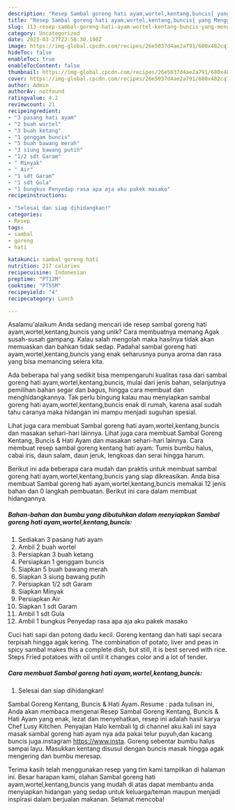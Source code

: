 ```yaml
---
description: "Resep Sambal goreng hati ayam,wortel,kentang,buncis{ yang Menggugah Selera"
title: "Resep Sambal goreng hati ayam,wortel,kentang,buncis{ yang Menggugah Selera"
slug: 113-resep-sambal-goreng-hati-ayam-wortel-kentang-buncis-yang-menggugah-selera
category: Uncategorized
date: 2023-03-27T22:56:30.198Z
image: https://img-global.cpcdn.com/recipes/26e5037d4ae2a791/680x482cq70/sambal-goreng-hati-ayamwortelkentangbuncis-foto-resep-utama.jpg
hideToc: false
enableToc: true
enableTocContent: false
thumbnail: https://img-global.cpcdn.com/recipes/26e5037d4ae2a791/680x482cq70/sambal-goreng-hati-ayamwortelkentangbuncis-foto-resep-utama.jpg
cover: https://img-global.cpcdn.com/recipes/26e5037d4ae2a791/680x482cq70/sambal-goreng-hati-ayamwortelkentangbuncis-foto-resep-utama.jpg
author: Admin
authorAv: notfound
ratingvalue: 4.2
reviewcount: 21
recipeingredient:
- "3 pasang hati ayam"
- "2 buah wortel"
- "3 buah ketang"
- "1 genggam buncis"
- "5 buah bawang merah"
- "3 siung bawang putih"
- "1/2 sdt Garam"
- " Minyak"
- " Air"
- "1 sdt Garam"
- "1 sdt Gula"
- "1 bungkus Penyedap rasa apa aja aku pakek masako"
recipeinstructions:

- "Selesai dan siap dihidangkan!"
categories:
- Resep
tags:
- sambal
- goreng
- hati

katakunci: sambal goreng hati 
nutrition: 217 calories
recipecuisine: Indonesian
preptime: "PT12M"
cooktime: "PT55M"
recipeyield: "4"
recipecategory: Lunch

---
```



Asalamu'alaikum Anda sedang mencari ide resep sambal goreng hati ayam,wortel,kentang,buncis yang unik? Cara membuatnya memang Agak susah-susah gampang. Kalau salah mengolah maka hasilnya tidak akan memuaskan dan bahkan tidak sedap. Padahal sambal goreng hati ayam,wortel,kentang,buncis yang enak seharusnya punya aroma dan rasa yang bisa memancing selera kita.


Ada beberapa hal yang sedikit bisa mempengaruhi kualitas rasa dari sambal goreng hati ayam,wortel,kentang,buncis, mulai dari jenis bahan, selanjutnya pemilihan bahan segar dan bagus, hingga cara membuat dan menghidangkannya. Tak perlu bingung kalau mau menyiapkan sambal goreng hati ayam,wortel,kentang,buncis enak di rumah, karena asal sudah tahu caranya maka hidangan ini mampu menjadi suguhan spesial.

Lihat juga cara membuat Sambal goreng hati ayam,wortel,kentang,buncis dan masakan sehari-hari lainnya. Lihat juga cara membuat Sambal Goreng Kentang, Buncis &amp; Hati Ayam dan masakan sehari-hari lainnya. Cara membuat resep sambal goreng kentang hati ayam: Tumis bumbu halus, cabai iris, daun salam, daun jeruk, lengkoas dan serai hingga harum.


Berikut ini ada beberapa cara mudah dan praktis untuk membuat sambal goreng hati ayam,wortel,kentang,buncis yang siap dikreasikan. Anda bisa membuat Sambal goreng hati ayam,wortel,kentang,buncis memakai 12 jenis bahan dan 0 langkah pembuatan. Berikut ini cara dalam membuat hidangannya.

<!--inarticleads1-->

##### Bahan-bahan dan bumbu yang dibutuhkan dalam menyiapkan Sambal goreng hati ayam,wortel,kentang,buncis:

1. Sediakan 3 pasang hati ayam
1. Ambil 2 buah wortel
1. Persiapkan 3 buah ketang
1. Persiapkan 1 genggam buncis
1. Siapkan 5 buah bawang merah
1. Siapkan 3 siung bawang putih
1. Persiapkan 1/2 sdt Garam
1. Siapkan  Minyak
1. Persiapkan  Air
1. Siapkan 1 sdt Garam
1. Ambil 1 sdt Gula
1. Ambil 1 bungkus Penyedap rasa apa aja aku pakek masako


Cuci hati sapi dan potong dadu kecil. Goreng kentang dan hati sapi secara terpisah hingga agak kering. The combination of potato, liver and peas in spicy sambal makes this a complete dish, but still, it is best served with rice. Steps Fried potatoes with oil until it changes color and a lot of tender. 

<!--inarticleads2-->

##### Cara membuat Sambal goreng hati ayam,wortel,kentang,buncis:


1. Selesai dan siap dihidangkan!

Sambal Goreng Kentang, Buncis &amp; Hati Ayam. Resume : pada tulisan ini, Anda akan membaca mengenai Resep Sambal Goreng Kentang, Buncis &amp; Hati Ayam yang enak, lezat dan menyehatkan, resep ini adalah hasil karya Chef Lusy Kitchen. Penyajian Halo kembali lg di channel aku.kali ini saya masak sambal goreng hati ayam nya ada pakai telur puyuh,dan kacang buncis juga.instagram https://www.insta. Goreng sebentar bumbu halus sampai layu. Masukkan kentang disusul dengan buncis masak hingga agak mengering dan bumbu meresap. 

Terima kasih telah menggunakan resep yang tim kami tampilkan di halaman ini. Besar harapan kami, olahan Sambal goreng hati ayam,wortel,kentang,buncis yang mudah di atas dapat membantu anda menyiapkan hidangan yang sedap untuk keluarga/teman maupun menjadi inspirasi dalam berjualan makanan. Selamat mencoba!
